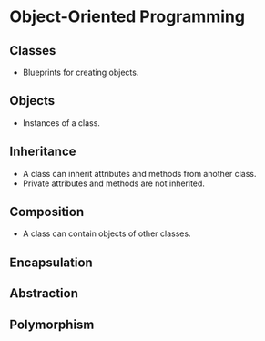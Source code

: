 # Object-Oriented Programming

## Classes

- Blueprints for creating objects.

## Objects

- Instances of a class.

## Inheritance

- A class can inherit attributes and methods from another class.
- Private attributes and methods are not inherited.

## Composition

- A class can contain objects of other classes.

## Encapsulation

## Abstraction

## Polymorphism
